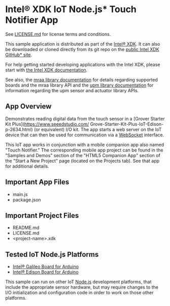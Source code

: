 Intel® XDK IoT Node.js\* Touch Notifier App
===========================================
See [LICENSE.md](LICENSE.md) for license terms and conditions.

This sample application is distributed as part of the
[Intel® XDK](http://xdk.intel.com). It can also be downloaded
or cloned directly from its git repo on the
[public Intel XDK GitHub\* site](https://github.com/gomobile).

For help getting started developing applications with the
Intel XDK, please start with
[the Intel XDK documentation](https://software.intel.com/en-us/xdk/docs).

See also, the
[mraa library documentation](https://iotdk.intel.com/docs/master/mraa/index.html)
for details regarding supported boards and the mraa library API and the
[upm library documentation](https://iotdk.intel.com/docs/master/upm/) for
information regarding the upm sensor and actuator library APIs.

App Overview
------------
Demonstrates reading digital data from the touch sensor in a
[Grover Starter Kit Plus](https://www.seeedstudio.com/
Grove-Starter-Kit-Plus-IoT-Edison-p-2634.html) (or equivalent) I/O kit.
The app starts a web server on the IoT device that can then be used for
communication via a [WebSocket](https://www.websocket.org/) interface.

This IoT app works in conjunction with a mobile companion app also named
"Touch Notifier." The corresponding mobile app project can be found in the
"Samples and Demos" section of the "HTML5 Companion App" section of the "Start
a New Project" page (located on the Projects tab). See that app for additional
details.

Important App Files
-------------------
* main.js
* package.json

Important Project Files
-----------------------
* README.md
* LICENSE.md
* \<project-name\>.xdk

Tested IoT Node.js Platforms
----------------------------
* [Intel® Galileo Board for Arduino](http://intel.com/galileo)
* [Intel® Edison Board for Arduino](http://intel.com/edison)

This sample can run on other IoT [Node.js](http://nodejs.org) development
platforms, that include the appropriate sensor hardware, but may require
changes to the I/O initialization and configuration code in order to work on
those other platforms.
